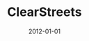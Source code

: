 ---
layout: post
categories: 
- project
title: "ClearStreets"
date: 2012-01-01
image: /images/projects/clearstreets.jpg
description: "The City of Chicago launched Plow Tracker, an app that tracks the city's snow plows in real time. This app uses the same data. By knowing where the plows are, we've figured which streets have been plowed."
link: http://clearstreets.org
press: 
- 
  publication: "Chicago Tonight"
  link: http://chicagotonight.wttw.com/2012/01/31/chicago-data-apps
- 
  publication: "Chicago Tribune"
  link: http://www.chicagotribune.com/news/ct-talk-snow-tracker-0121-20120121,0,4501133.story
- 
  publication: "Grid Chicago"
  link: http://gridchicago.com/2012/new-plow-tracker-style-website-hits-the-web-in-time-for-todays-snow-storm/
featured: false
published: true
---